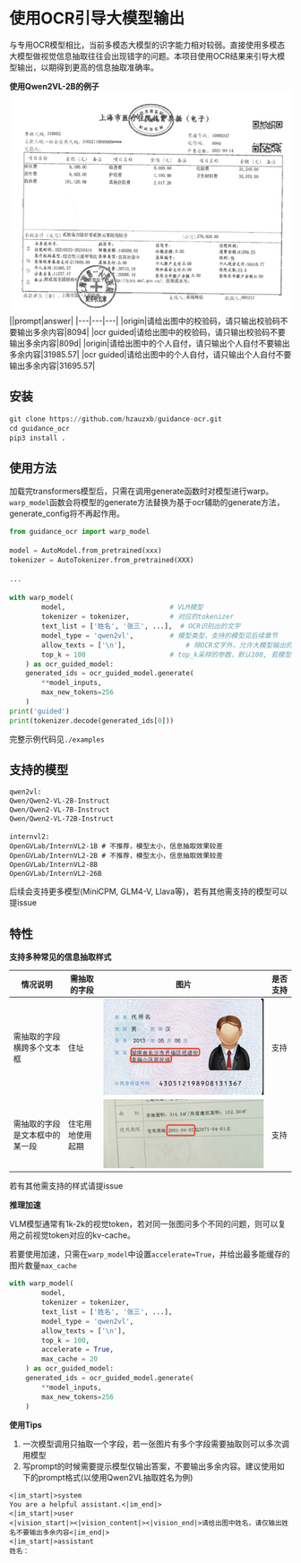 # 使用OCR引导大模型输出

与专用OCR模型相比，当前多模态大模型的识字能力相对较弱。直接使用多模态大模型做视觉信息抽取往往会出现错字的问题。本项目使用OCR结果来引导大模型输出，以期得到更高的信息抽取准确率。



**使用Qwen2VL-2B的例子**
![](./imgs/bad_example.png)
||prompt|answer|
|---|---|---|
|origin|请给出图中的校验码，请只输出校验码不要输出多余内容|8094|
|ocr guided|请给出图中的校验码，请只输出校验码不要输出多余内容|809d|
|origin|请给出图中的个人自付，请只输出个人自付不要输出多余内容|31985.57|
|ocr guided|请给出图中的个人自付，请只输出个人自付不要输出多余内容|31695.57|

## 安装
```python
git clone https://github.com/hzauzxb/guidance-ocr.git
cd guidance_ocr
pip3 install .
```

## 使用方法
加载完transformers模型后，只需在调用generate函数时对模型进行warp。`warp_model`函数会将模型的generate方法替换为基于ocr辅助的generate方法，generate_config将不再起作用。
```python
from guidance_ocr import warp_model

model = AutoModel.from_pretrained(xxx)
tokenizer = AutoTokenizer.from_pretrained(XXX)

...

with warp_model(
        model,                          # VLM模型
        tokenizer = tokenizer,          # 对应的tokenizer
        text_list = ['姓名', '张三', ...],  # OCR识别出的文字
        model_type = 'qwen2vl',         # 模型类型，支持的模型见后续章节
        allow_texts = ['\n'],               # 除OCR文字外，允许大模型输出的其他token(主要用于一次性抽取多个字段的分隔符)
        top_k = 100                     # top_k采样的参数，默认100, 若模型效果不佳，则可以尝试设置较大的top-K
    ) as ocr_guided_model:
    generated_ids = ocr_guided_model.generate(
        **model_inputs,
        max_new_tokens=256
    )
print('guided')
print(tokenizer.decode(generated_ids[0]))

```
完整示例代码见`./examples`

## 支持的模型
```
qwen2vl:
Qwen/Qwen2-VL-2B-Instruct
Qwen/Qwen2-VL-7B-Instruct
Qwen/Qwen2-VL-72B-Instruct

internvl2:
OpenGVLab/InternVL2-1B # 不推荐，模型太小，信息抽取效果较差
OpenGVLab/InternVL2-2B # 不推荐，模型太小，信息抽取效果较差
OpenGVLab/InternVL2-8B
OpenGVLab/InternVL2-26B
```
后续会支持更多模型(MiniCPM, GLM4-V, Llava等)，若有其他需支持的模型可以提issue

## 特性
**支持多种常见的信息抽取样式**

|情况说明|需抽取的字段|图片|是否支持|
|---|---|---|---|
|需抽取的字段横跨多个文本框|住址|![](./imgs/idcard.jpg)|支持|
|需抽取的字段是文本框中的某一段|住宅用地使用起期|![](./imgs/date.png)|支持|

若有其他需支持的样式请提issue

**推理加速**

VLM模型通常有1k-2k的视觉token，若对同一张图问多个不同的问题，则可以复用之前视觉token对应的kv-cache。

若要使用加速，只需在`warp_model`中设置`accelerate=True`，并给出最多能缓存的图片数量`max_cache`
```python
with warp_model(
        model,                         
        tokenizer = tokenizer,         
        text_list = ['姓名', '张三', ...], 
        model_type = 'qwen2vl',        
        allow_texts = ['\n'],           
        top_k = 100,
        accelerate = True,
        max_cache = 20
    ) as ocr_guided_model:
    generated_ids = ocr_guided_model.generate(
        **model_inputs,
        max_new_tokens=256
    )
```

**使用Tips**
1. 一次模型调用只抽取一个字段，若一张图片有多个字段需要抽取则可以多次调用模型
2. 写prompt的时候需要提示模型仅输出答案，不要输出多余内容。建议使用如下的prompt格式(以使用Qwen2VL抽取姓名为例)
```
<|im_start|>system
You are a helpful assistant.<|im_end|>
<|im_start|>user
<|vision_start|><|vision_content|><|vision_end|>请给出图中姓名，请仅输出姓名不要输出多余内容<|im_end|>
<|im_start|>assistant
姓名：
```